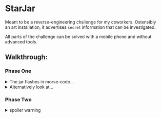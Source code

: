 # StarJar

Meant to be a reverse-engineering challenge for my coworkers. Ostensibly an art installation, it advertises `secret` information that can be investigated.


All parts of the challenge can be solved with a mobile phone and without advanced tools. 

## Walkthrough:
### Phase One
<details><summary>The jar flashes in morse-code...</summary>
    <details><summary>An SSID that does not exist...</summary>
        <details><summary>That the player should...</summary>
            <details><summary>Themselves host with a password...</summary>
                That is the same as the SSID
            </details>
            <details><summary>HOWTO</summary>
                Create a phone hotspot with the name of the SSID
            </details>
        </details>
    </details>
</details>
<details><summary>Alternatively look at...</summary>
    <details><summary>Connection attempts via...</summary>
        The Aircrack-ng suite
    </details>
</details>

### Phase Two
<details><summary>spoiler warning</summary>
    spoiler text
</details>